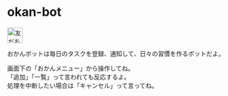 # okan-bot

<a href="https://line.me/R/ti/p/%40ipx9354j"><img height="36" border="0" alt="友だち追加" src="https://scdn.line-apps.com/n/line_add_friends/btn/ja.png"></a>

おかんボットは毎日のタスクを登録、通知して、日々の習慣を作るボットだよ。

画面下の「おかんメニュー」から操作してね。  
「追加」「一覧」って言われても反応するよ。  
処理を中断したい場合は「キャンセル」って言ってね。